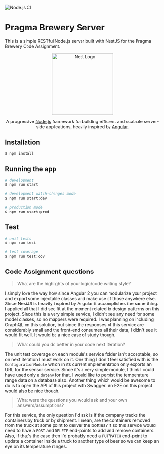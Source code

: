 ![Node.js CI](https://github.com/pedroeml/pragma-server/workflows/Node.js%20CI/badge.svg)

# Pragma Brewery Server

This is a simple RESTful Node.js server built with NestJS for the Pragma Brewery Code Assignment.

<p align="center">
  <a href="http://nestjs.com/" target="blank"><img src="https://nestjs.com/img/logo_text.svg" width="200" alt="Nest Logo" /></a>
</p>
  
<p align="center">A progressive <a href="http://nodejs.org" target="blank">Node.js</a> framework for building efficient and scalable server-side applications, heavily inspired by <a href="https://angular.io" target="blank">Angular</a>.</p>
    <p align="center">

## Installation

```bash
$ npm install
```

## Running the app

```bash
# development
$ npm run start

# development watch-changes mode
$ npm run start:dev

# production mode
$ npm run start:prod
```

## Test

```bash
# unit tests
$ npm run test

# test coverage
$ npm run test:cov
```

## Code Assignment questions

> What are the highlights of your logic/code writing style?

I simply love the way how since Angular 2 you can modularize your project and export some injectable classes and make use of those anywhere else. Since NestJS is heavily inspired by Angular it accomplishes the same thing. I applied all that I did see fit at the moment related to design patterns on this project. Since this is a very simple service, I didn't see any need for some model classes, so no mappers were required. I was planning on including GraphQL on this solution, but since the responses of this service are considerably small and the front-end consumes all their data, I didn't see it would fit well. It would be a nice case of study though.

> What could you do better in your code next iteration?

The unit test coverage on each module's service folder isn't acceptable, so on next iteration I must work on it. One thing I don't feel satisfied with is the `ConfigurationModule` which in its current implementation only exports an URL for the sensor service. Since it's a very simple module, I think I could have used only a `dotenv` for that. I would like to persist the temperature range data on a database also. Another thing which would be awesome to do is to open the API of this project with Swagger. An E2E on this project would also be nice though.

> What were the questions you would ask and your own answers/assumptions?

For this service, the only question I'd ask is if the company tracks the containers by truck or by shipment. I mean, are the containers removed from the truck at some point to deliver the bottles? If so this service would need to have a `POST` and `DELETE` end-points to add and remove containers. Also, if that's the case then I'd probably need a `PUT`/`PATCH` end-point to update a container inside a truck to another type of beer so we can keep an eye on its temperature ranges.
